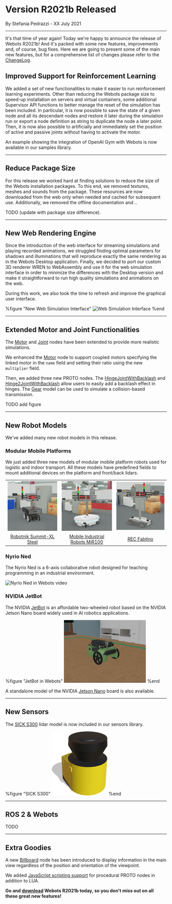 # Version R2021b Released

<p id="publish-data">By Stefania Pedrazzi - XX July 2021</p>

---

It's that time of year again! Today we're happy to announce the release of Webots R2021b!
And it's packed with some new features, improvements and, of course, bug fixes.
Here we are going to present some of the main new features, but for a comprehensive list of changes please refer to the [ChangeLog](../reference/changelog-r2021.md).


## Improved Support for Reinforcement Learning

We added a set of new functionalities to make it easier to run reinforcement learning experiments.
Other than reducing the Webots package size to speed-up installation on servers and virtual containers, some additional Supervisor API functions to better manage the reset of the simulation has been included.
In particular, it is now possible to save the state of a given node and all its descendant nodes and restore it later during the simulation run or export a node definition as string to duplicate the node a later point.
Then, it is now also possible to artificially and immediately set the position of active and passive joints without having to activate the motor.

An example showing the integration of OpenAI Gym with Webots is now available in our samples library.

---

## Reduce Package Size

For this release we worked hard at finding solutions to reduce the size of the Webots installation packages.
To this end, we removed textures, meshes and sounds from the package. These resources are now downloaded from the web only when needed and cached for subsequent use.
Additionally, we removed the offline documentation and ..

TODO (update with package size difference).

---

## New Web Rendering Engine

Since the introduction of the web interface for streaming simulations and playing recorded animations, we struggled finding optimal parameters for shadows and illuminations that will reproduce exactly the same rendering as in the Webots Desktop application.
Finally, we decided to port our custom 3D renderer WREN to WebAssembly and use it for the web simulation interface in order to minimize the differences with the Desktop version and make it straightforward to run high quality simulations and animations on the web.

During this work, we also took the time to refresh and improve the graphical user interface.

%figure "New Web Simulation Interface"
![Web Simulation Interface](images/web_simulation_interface.jpg)
%end

---

## Extended Motor and Joint Functionalities

The [Motor](../reference/motor.md) and [Joint](../reference/joint.md) nodes have been extended to provide more realistic simulations.

We enhanced the [Motor](../reference/motor.md) node to support coupled motors specifying the linked motor in the `name` field and setting their ratio using the new `multiplier` field.

Then, we added three new PROTO nodes. The [HingeJointWithBacklash](../guide/hinge-joint-with-backlash) and [Hinge2JointWithBacklash](../guide/hinge-2-joint-with-backlash) allow users to easily add a backlash effect in hinges. The [Gear](..//doc/guide/object-gear.md) model can be used to simulate a collision-based transmission.

TODO add figure

---

## New Robot Models

We've added many new robot models in this release.

### Modular Mobile Platforms

We just added three new models of modular mobile platform robots used for logistic and indoor transport.
All these models have predefined fields to mount additional devices on the platform and front/back lidars.

| | | |
| :---: | :---: | :---: |
| ![Summit-XL Steel](images/summit_xl_steel.wbt.thumbnail.jpg) | ![MiR100](images/mir100.wbt.thumbnail.jpg) | ![Fabtino](images/fabtino.wbt.thumbnail.jpg) |
| [Robotnik Summit-XL Steel](../guide/summit-xl-steel.md) | [Mobile Industrial Robots MiR100](../guide/mir100.md) | [REC Fabtino](../guide/fabtino.md) |

### Nyrio Ned

The Nyrio Ned is a 6-axis collaborative robot designed for teaching programming in an industrial environment.

![Nyrio Ned in Webots video](https://www.youtube.com/watch?v=diBAJY1WJPQ)

### NVIDIA JetBot

The NVIDIA [JetBot](../guide/jetbot.md) is an affordable two-wheeled robot based on the NVIDIA Jetson Nano board widely used in AI robotics applications.

%figure "JetBot in Webots"
![JetBot in Webots](images/jetbot.wbt.thumbnail.jpg)
%end

A standalone model of the NVIDIA [Jetson Nano](../guide/single-board-computers.md#nvidia-jetson-nano) board is also available.

---

## New Sensors

The [SICK S300](../guide/lidar-sensors.md#sick-s300) lidar model is now included in our sensors library.

%figure "SICK S300"
![SICK S300](images/sick_s300.thumbnail.png)
%end

---

## ROS 2 & Webots

TODO

---

## Extra Goodies

A new [Billboard](../reference/billboard.md) node has been introduced to display information in the main view regardless of the position and orientation of the viewpoint.

We added [JavaScript scripting support](../reference/javascript-procedural-proto.md) for procedural PROTO nodes in addition to LUA.

**Go and [download](https://cyberbotics.com/#download) Webots R2021b today, so you don't miss out on all these great new features!**
